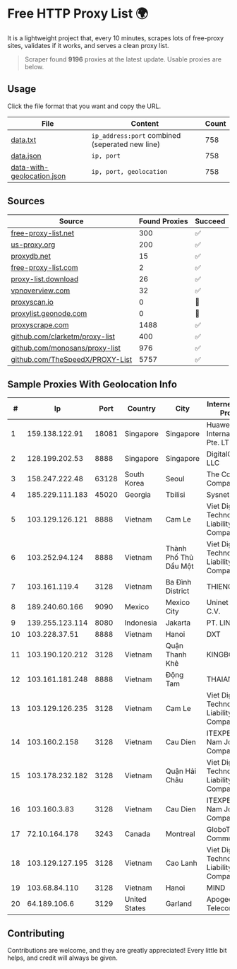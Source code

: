 
# Free HTTP Proxy List 🌍

It is a lightweight project that, every 10 minutes, scrapes lots of free-proxy sites, validates if it works, and serves a clean proxy list.


> Scraper found **9196** proxies at the latest update. Usable proxies are below.

## Usage

Click the file format that you want and copy the URL.


|File|Content|Count|
|----|-------|-----|
|[data.txt](https://raw.githubusercontent.com/themiralay/Proxy-List-World/master/data.txt)|`ip_address:port` combined (seperated new line)|758|
|[data.json](https://raw.githubusercontent.com/themiralay/Proxy-List-World/master/data.json)|`ip, port`|758|
|[data-with-geolocation.json](https://raw.githubusercontent.com/themiralay/Proxy-List-World/master/data-with-geolocation.json)|`ip, port, geolocation`|758|

## Sources

|Source|Found Proxies|Succeed|
|------|-------------|-------|
|[free-proxy-list.net](https://free-proxy-list.net)|300|✅|
|[us-proxy.org](https://www.us-proxy.org)|200|✅|
|[proxydb.net](http://proxydb.net)|15|✅|
|[free-proxy-list.com](https://free-proxy-list.com/?page=&port=&type%5B%5D=http&type%5B%5D=https&up_time=0&search=Search)|2|✅|
|[proxy-list.download](https://www.proxy-list.download/HTTP)|26|✅|
|[vpnoverview.com](https://vpnoverview.com/privacy/anonymous-browsing/free-proxy-servers)|32|✅|
|[proxyscan.io](https://www.proxyscan.io)|0|🚫|
|[proxylist.geonode.com](https://proxylist.geonode.com/api/proxy-list?limit=300&page=1&sort_by=lastChecked&sort_type=desc&protocols=http,https)|0|🚫|
|[proxyscrape.com](https://api.proxyscrape.com/v2/?request=displayproxies&protocol=http&timeout=10000&country=all&ssl=all&anonymity=all)|1488|✅|
|[github.com/clarketm/proxy-list](https://raw.githubusercontent.com/clarketm/proxy-list/master/proxy-list-raw.txt)|400|✅|
|[github.com/monosans/proxy-list](https://raw.githubusercontent.com/monosans/proxy-list/main/proxies/http.txt)|976|✅|
|[github.com/TheSpeedX/PROXY-List](https://raw.githubusercontent.com/TheSpeedX/PROXY-List/master/http.txt)|5757|✅|


## Sample Proxies With Geolocation Info

|#|Ip|Port|Country|City|Internet Service Provider|
|-|--|----|-------|----|-------------------------|
|1|159.138.122.91|18081|Singapore|Singapore|Huawei International Pte. LTD|
|2|128.199.202.53|8888|Singapore|Singapore|DigitalOcean, LLC|
|3|158.247.222.48|63128|South Korea|Seoul|The Constant Company, LLC|
|4|185.229.111.183|45020|Georgia|Tbilisi|Sysnet LLC|
|5|103.129.126.121|8888|Vietnam|Cam Le|Viet Digital Technology Liability Company|
|6|103.252.94.124|8888|Vietnam|Thành Phố Thủ Dầu Một|Viet Digital Technology Liability Company|
|7|103.161.119.4|3128|Vietnam|Ba Đình District|THIENCO|
|8|189.240.60.166|9090|Mexico|Mexico City|Uninet S.A. de C.V.|
|9|139.255.123.114|8080|Indonesia|Jakarta|PT. LINKNET|
|10|103.228.37.51|8888|Vietnam|Hanoi|DXT|
|11|103.190.120.212|3128|Vietnam|Quận Thanh Khê|KINGBOND|
|12|103.161.181.248|8888|Vietnam|Động Tam|THAIAN|
|13|103.129.126.235|3128|Vietnam|Cam Le|Viet Digital Technology Liability Company|
|14|103.160.2.158|3128|Vietnam|Cau Dien|ITEXPERT Viet Nam Joint Stock Company|
|15|103.178.232.182|3128|Vietnam|Quận Hải Châu|Viet Digital Technology Liability Company|
|16|103.160.3.83|3128|Vietnam|Cau Dien|ITEXPERT Viet Nam Joint Stock Company|
|17|72.10.164.178|3243|Canada|Montreal|GloboTech Communications|
|18|103.129.127.195|3128|Vietnam|Cao Lanh|Viet Digital Technology Liability Company|
|19|103.68.84.110|3128|Vietnam|Hanoi|MIND|
|20|64.189.106.6|3129|United States|Garland|Apogee Telecom Inc.|



## Contributing

Contributions are welcome, and they are greatly appreciated! Every
little bit helps, and credit will always be given.

